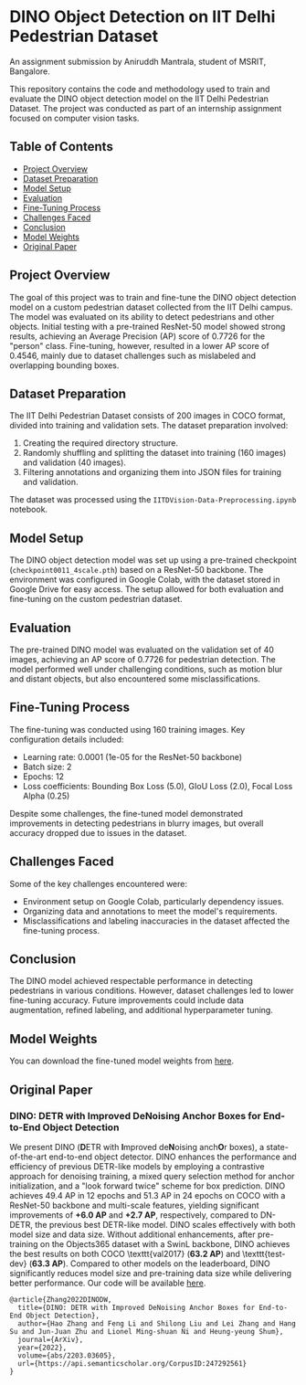 # DINO Object Detection on IIT Delhi Pedestrian Dataset
An assignment submission by Aniruddh Mantrala, student of MSRIT, Bangalore.

This repository contains the code and methodology used to train and evaluate the DINO object detection model on the IIT Delhi Pedestrian Dataset. The project was conducted as part of an internship assignment focused on computer vision tasks.

## Table of Contents
- [Project Overview](#project-overview)
- [Dataset Preparation](#dataset-preparation)
- [Model Setup](#model-setup)
- [Evaluation](#evaluation)
- [Fine-Tuning Process](#fine-tuning-process)
- [Challenges Faced](#challenges-faced)
- [Conclusion](#conclusion)
- [Model Weights](#model-weights)
- [Original Paper](#original-paper)

## Project Overview
The goal of this project was to train and fine-tune the DINO object detection model on a custom pedestrian dataset collected from the IIT Delhi campus. The model was evaluated on its ability to detect pedestrians and other objects. Initial testing with a pre-trained ResNet-50 model showed strong results, achieving an Average Precision (AP) score of 0.7726 for the "person" class. Fine-tuning, however, resulted in a lower AP score of 0.4546, mainly due to dataset challenges such as mislabeled and overlapping bounding boxes.

## Dataset Preparation
The IIT Delhi Pedestrian Dataset consists of 200 images in COCO format, divided into training and validation sets. The dataset preparation involved:
1. Creating the required directory structure.
2. Randomly shuffling and splitting the dataset into training (160 images) and validation (40 images).
3. Filtering annotations and organizing them into JSON files for training and validation.

The dataset was processed using the `IITDVision-Data-Preprocessing.ipynb` notebook.

## Model Setup
The DINO object detection model was set up using a pre-trained checkpoint (`checkpoint0011_4scale.pth`) based on a ResNet-50 backbone. The environment was configured in Google Colab, with the dataset stored in Google Drive for easy access. The setup allowed for both evaluation and fine-tuning on the custom pedestrian dataset.

## Evaluation
The pre-trained DINO model was evaluated on the validation set of 40 images, achieving an AP score of 0.7726 for pedestrian detection. The model performed well under challenging conditions, such as motion blur and distant objects, but also encountered some misclassifications.

## Fine-Tuning Process
The fine-tuning was conducted using 160 training images. Key configuration details included:
- Learning rate: 0.0001 (1e-05 for the ResNet-50 backbone)
- Batch size: 2
- Epochs: 12
- Loss coefficients: Bounding Box Loss (5.0), GIoU Loss (2.0), Focal Loss Alpha (0.25)

Despite some challenges, the fine-tuned model demonstrated improvements in detecting pedestrians in blurry images, but overall accuracy dropped due to issues in the dataset.

## Challenges Faced
Some of the key challenges encountered were:
- Environment setup on Google Colab, particularly dependency issues.
- Organizing data and annotations to meet the model's requirements.
- Misclassifications and labeling inaccuracies in the dataset affected the fine-tuning process.

## Conclusion
The DINO model achieved respectable performance in detecting pedestrians in various conditions. However, dataset challenges led to lower fine-tuning accuracy. Future improvements could include data augmentation, refined labeling, and additional hyperparameter tuning.

## Model Weights
You can download the fine-tuned model weights from [here](https://drive.google.com/file/d/126M-yYpeDdtS6olqdihLukdMcMa-SE04/view?usp=sharing).

## Original Paper

### DINO: DETR with Improved DeNoising Anchor Boxes for End-to-End Object Detection

We present DINO (**D**ETR with **I**mproved de**N**oising anch**O**r boxes), a state-of-the-art end-to-end object detector. DINO enhances the performance and efficiency of previous DETR-like models by employing a contrastive approach for denoising training, a mixed query selection method for anchor initialization, and a "look forward twice" scheme for box prediction. DINO achieves 49.4 AP in 12 epochs and 51.3 AP in 24 epochs on COCO with a ResNet-50 backbone and multi-scale features, yielding significant improvements of **+6.0 AP** and **+2.7 AP**, respectively, compared to DN-DETR, the previous best DETR-like model. DINO scales effectively with both model size and data size. Without additional enhancements, after pre-training on the Objects365 dataset with a SwinL backbone, DINO achieves the best results on both COCO \texttt{val2017} (**63.2 AP**) and \texttt{test-dev} (**63.3 AP**). Compared to other models on the leaderboard, DINO significantly reduces model size and pre-training data size while delivering better performance. Our code will be available [here](https://github.com/IDEACVR/DINO).

```
@article{Zhang2022DINODW,
  title={DINO: DETR with Improved DeNoising Anchor Boxes for End-to-End Object Detection},
  author={Hao Zhang and Feng Li and Shilong Liu and Lei Zhang and Hang Su and Jun-Juan Zhu and Lionel Ming-shuan Ni and Heung-yeung Shum},
  journal={ArXiv},
  year={2022},
  volume={abs/2203.03605},
  url={https://api.semanticscholar.org/CorpusID:247292561}
}
```
